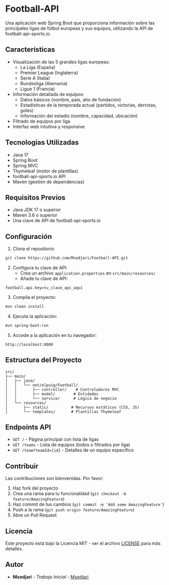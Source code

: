 # Football-API

Una aplicación web Spring Boot que proporciona información sobre las principales ligas de fútbol europeas y sus equipos, utilizando la API de football-api-sports.io.

## Características

- Visualización de las 5 grandes ligas europeas:
  - La Liga (España)
  - Premier League (Inglaterra)
  - Serie A (Italia)
  - Bundesliga (Alemania)
  - Ligue 1 (Francia)
- Información detallada de equipos:
  - Datos básicos (nombre, país, año de fundación)
  - Estadísticas de la temporada actual (partidos, victorias, derrotas, goles)
  - Información del estadio (nombre, capacidad, ubicación)
- Filtrado de equipos por liga
- Interfaz web intuitiva y responsive

## Tecnologías Utilizadas

- Java 17
- Spring Boot
- Spring MVC
- Thymeleaf (motor de plantillas)
- football-api-sports.io API
- Maven (gestión de dependencias)

## Requisitos Previos

- Java JDK 17 o superior
- Maven 3.6 o superior
- Una clave de API de football-api-sports.io

## Configuración

1. Clona el repositorio:
```bash
git clone https://github.com/Msedjari/Football-API.git
```

2. Configura tu clave de API:
   - Crea un archivo `application.properties` en `src/main/resources/`
   - Añade tu clave de API:
```properties
football.api.key=tu_clave_api_aquí
```

3. Compila el proyecto:
```bash
mvn clean install
```

4. Ejecuta la aplicación:
```bash
mvn spring-boot:run
```

5. Accede a la aplicación en tu navegador:
```
http://localhost:8080
```

## Estructura del Proyecto

```
src/
├── main/
│   ├── java/
│   │   └── net/elpuig/Football/
│   │       ├── controller/    # Controladores MVC
│   │       ├── model/        # Entidades
│   │       └── service/      # Lógica de negocio
│   └── resources/
│       ├── static/          # Recursos estáticos (CSS, JS)
│       └── templates/       # Plantillas Thymeleaf
```

## Endpoints API

- `GET /` - Página principal con lista de ligas
- `GET /teams` - Lista de equipos (todos o filtrados por liga)
- `GET /team?teamId={id}` - Detalles de un equipo específico

## Contribuir

Las contribuciones son bienvenidas. Por favor:

1. Haz fork del proyecto
2. Crea una rama para tu funcionalidad (`git checkout -b feature/AmazingFeature`)
3. Haz commit de tus cambios (`git commit -m 'Add some AmazingFeature'`)
4. Push a la rama (`git push origin feature/AmazingFeature`)
5. Abre un Pull Request

## Licencia

Este proyecto está bajo la Licencia MIT - ver el archivo [LICENSE](LICENSE) para más detalles.

## Autor

* **Msedjari** - *Trabajo Inicial* - [Msedjari](https://github.com/Msedjari)


